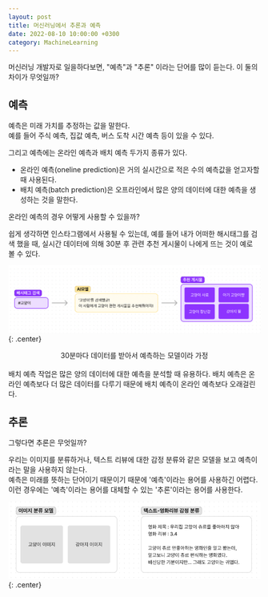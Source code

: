 ```yaml
---
layout: post
title: 머신러닝에서 추론과 예측
date: 2022-08-10 10:00:00 +0300
category: MachineLearning
---
```


머신러닝 개발자로 일을하다보면, "예측"과 "추론" 이라는 단어를 많이 듣는다. 
이 둘의 차이가 무엇일까?  

## 예측  

예측은 미래 가치를 추정하는 값을 말한다.  
예를 들어 주식 예측, 집값 예측, 버스 도착 시간 예측 등이 있을 수 있다.  

그리고 예측에는 온라인 예측과 배치 예측 두가지 종류가 있다.  

* 온라인 예측(oneline prediction)은 거의 실시간으로 적은 수의 예측값을 얻고자할 때 사용된다. 
* 배치 예측(batch prediction)은 오프라인에서 많은 양의 데이터에 대한 예측을 생성하는 것을 말한다.   

온라인 예측의 경우 어떻게 사용할 수 있을까?  

쉽게 생각하면 인스타그램에서 사용될 수 있는데, 예를 들어 내가 어떠한 해시태그를 검색 했을 때, 실시간 데이터에 의해 30분 후 관련 추천 게시물이 나에게 뜨는 것이 예로 볼 수 있다.  

![oneline](/public/img/oneline.png){: .center}
<center>30분마다 데이터를 받아서 예측하는 모델이라 가정</center>
<br>
배치 예측 작업은 많은 양의 데이터에 대한 예측을 분석할 때 유용하다. 배치 예측은 온라인 예측보다 더 많은 데이터를 다루기 때문에 배치 예측이 온라인 예측보다 오래걸린다.  

## 추론

그렇다면 추론은 무엇일까? 

우리는 이미지를 분류하거나, 텍스트 리뷰에 대한 감정 분류와 같은 모델을 보고 예측이라는 말을 사용하지 않는다.  
예측은 미래를 뜻하는 단어이기 때문이기 때문에 '예측'이라는 용어를 사용하긴 어렵다. 이런 경우에는 '예측'이라는 용어를 대체할 수 있는 '추론'이라는 용어를 사용한다. 

![inference](/public/img/inference.png){: .center}









